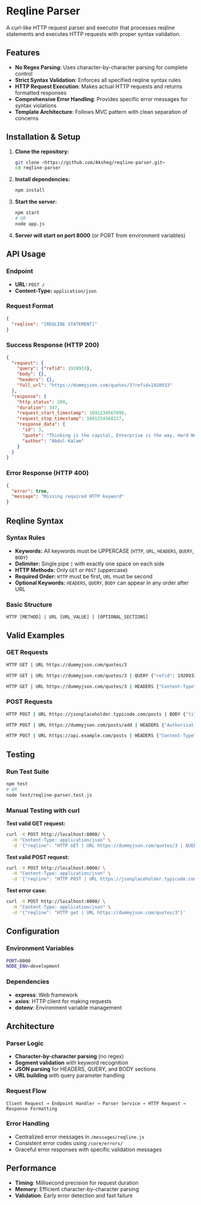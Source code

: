 # Reqline Parser

A curl-like HTTP request parser and executor that processes reqline statements and executes HTTP requests with proper syntax validation.

## Features

- **No Regex Parsing**: Uses character-by-character parsing for complete control
- **Strict Syntax Validation**: Enforces all specified reqline syntax rules
- **HTTP Request Execution**: Makes actual HTTP requests and returns formatted responses
- **Comprehensive Error Handling**: Provides specific error messages for syntax violations
- **Template Architecture**: Follows MVC pattern with clean separation of concerns

## Installation & Setup

1. **Clone the repository:**
   ```bash
   git clone <https://github.com/Aksheg/reqline-parser.git>
   cd reqline-parser
   ```

2. **Install dependencies:**
   ```bash
   npm install
   ```

3. **Start the server:**
   ```bash
   npm start
   # OR
   node app.js
   ```

4. **Server will start on port 8000** (or PORT from environment variables)

## API Usage

### Endpoint
- **URL:** `POST /`
- **Content-Type:** `application/json`

### Request Format
```json
{
  "reqline": "[REQLINE STATEMENT]"
}
```

### Success Response (HTTP 200)
```json
{
  "request": {
    "query": {"refid": 1920933},
    "body": {},
    "headers": {},
    "full_url": "https://dummyjson.com/quotes/3?refid=1920933"
  },
  "response": {
    "http_status": 200,
    "duration": 347,
    "request_start_timestamp": 1691234567890,
    "request_stop_timestamp": 1691234568237,
    "response_data": {
      "id": 3,
      "quote": "Thinking is the capital, Enterprise is the way, Hard Work is the solution.",
      "author": "Abdul Kalam"
    }
  }
}
```

### Error Response (HTTP 400)
```json
{
  "error": true,
  "message": "Missing required HTTP keyword"
}
```

## Reqline Syntax

### Syntax Rules
- **Keywords:** All keywords must be UPPERCASE (`HTTP`, `URL`, `HEADERS`, `QUERY`, `BODY`)
- **Delimiter:** Single pipe `|` with exactly one space on each side
- **HTTP Methods:** Only `GET` or `POST` (uppercase)
- **Required Order:** `HTTP` must be first, `URL` must be second
- **Optional Keywords:** `HEADERS`, `QUERY`, `BODY` can appear in any order after URL

### Basic Structure
```
HTTP [METHOD] | URL [URL_VALUE] | [OPTIONAL_SECTIONS]
```

## Valid Examples

### GET Requests
```bash
HTTP GET | URL https://dummyjson.com/quotes/3

HTTP GET | URL https://dummyjson.com/quotes/3 | QUERY {"refid": 1920933}

HTTP GET | URL https://dummyjson.com/quotes/3 | HEADERS {"Content-Type": "application/json"} | QUERY {"refid": 1920933}
```

### POST Requests
```bash
HTTP POST | URL https://jsonplaceholder.typicode.com/posts | BODY {"title": "Test Post", "userId": 1}

HTTP POST | URL https://dummyjson.com/posts/add | HEADERS {"Authorization": "Bearer token"} | BODY {"title": "My Post", "userId": 5}

HTTP POST | URL https://api.example.com/posts | HEADERS {"Content-Type": "application/json"} | QUERY {"debug": "true"} | BODY {"title": "Complete Example", "userId": 1}
```

## Testing

### Run Test Suite
```bash
npm test
# OR
node test/reqline-parser.test.js
```

### Manual Testing with curl

**Test valid GET request:**
```bash
curl -X POST http://localhost:8000/ \
  -H "Content-Type: application/json" \
  -d '{"reqline": "HTTP GET | URL https://dummyjson.com/quotes/3 | QUERY {\"refid\": 1920933}"}'
```

**Test valid POST request:**
```bash
curl -X POST http://localhost:8000/ \
  -H "Content-Type: application/json" \
  -d '{"reqline": "HTTP POST | URL https://jsonplaceholder.typicode.com/posts | BODY {\"title\": \"Test Post\", \"userId\": 1}"}'
```

**Test error case:**
```bash
curl -X POST http://localhost:8000/ \
  -H "Content-Type: application/json" \
  -d '{"reqline": "HTTP get | URL https://dummyjson.com/quotes/3"}'
```

## Configuration

### Environment Variables
```bash
PORT=8000 
NODE_ENV=development
```

### Dependencies
- **express**: Web framework
- **axios**: HTTP client for making requests
- **dotenv**: Environment variable management

## Architecture

### Parser Logic
- **Character-by-character parsing** (no regex)
- **Segment validation** with keyword recognition
- **JSON parsing** for HEADERS, QUERY, and BODY sections
- **URL building** with query parameter handling

### Request Flow
```
Client Request → Endpoint Handler → Parser Service → HTTP Request → Response Formatting
```

### Error Handling
- Centralized error messages in `/messages/reqline.js`
- Consistent error codes using `/core/errors/`
- Graceful error responses with specific validation messages

## Performance

- **Timing**: Millisecond precision for request duration
- **Memory**: Efficient character-by-character parsing
- **Validation**: Early error detection and fast failure
